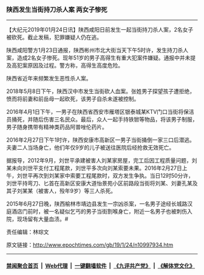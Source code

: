 ### 陕西发生当街持刀杀人案 两女子惨死
------------------------

<p>
 【大纪元2019年01月24日讯】陕西咸阳日前发生一起当街持刀杀人案，2名女子被砍死。截止发稿，犯罪嫌疑人仍在逃。
</p>
<p>
 陕西咸阳警方1月23日通报，陕西彬州市北大街当天下午5时许，发生持刀杀人案，造成2名女子惨死。现年51岁的男子高得生有重大犯案件嫌疑。通报中并未提及高犯案原因及过程。警方称，高得生高度危险。
</p>
<p>
 陕西省近年来频繁发生恶性杀人案。
</p>
<p>
 2018年5月8日下午，陕西汉中市发生当街砍人血案。张姓男子探望孩子遭拒绝，愤而将前妻和前岳母一起砍死，该男子自杀未遂被控制。
</p>
<p>
 2016年4月1日下午，一男子在陕西省西安市雁塔区银泰城某KTV门口当街将保洁员捅死，并随后伤害三名民众。最后，众人一起手持铁锨等物品，将该男子制服，男子随身携带有精神类药品阿普唑伦药片。
</p>
<p>
 2016年2月27日下午1时许，陕西安康市高新区一男子当街捅倒一家三口后潜逃。夫妻二人当场身亡，他们年仅9岁的儿子被送往医院后经抢救无效死亡。
</p>
<p>
 据报导，2012年9月，刘世平承建被害人刘某家房屋，完工后因工程质量问题，刘某未向刘世平支付工程尾款，刘世平多次向刘某索要未果。2016年2月27日上午，刘世平再次到刘某家中索要工程尾款时，双方发生争执。当日12时50分许，刘世平持弯刀、匕首在高新区安康大道怡景苑小区前路段当街将刘某、刘妻孔某及其子刘某某（被害人，殁年9岁）等三人杀死。
</p>
<p>
 2015年6月27日晚，陕西榆林市靖边县发生一宗凶杀案，一名男子途经长城路汉庭酒店门前时，被一名疑似乞丐的男子当街割喉身亡，附近一名男子也被刺伤入院，现场留有大量血渍。#
</p>
<p>
 责任编辑：林琮文
</p>

原文链接：http://www.epochtimes.com/gb/19/1/24/n10997934.htm


------------------------
#### [禁闻聚合首页](https://github.com/gfw-breaker/banned-news/blob/master/README.md) &nbsp;|&nbsp; [Web代理](https://github.com/gfw-breaker/open-proxy/blob/master/README.md) &nbsp;|&nbsp; [一键翻墙软件](https://github.com/gfw-breaker/nogfw/blob/master/README.md) &nbsp;|&nbsp; [《九评共产党》](https://github.com/gfw-breaker/9ping.md/blob/master/README.md#九评之一评共产党是什么) &nbsp;|&nbsp; [《解体党文化》](https://github.com/gfw-breaker/jtdwh.md/blob/master/README.md#绪论)